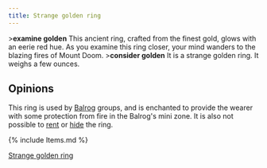 ```yaml
---
title: Strange golden ring
---
```


\>**examine golden**
This ancient ring, crafted from the finest gold, glows with an eerie red
hue.
As you examine this ring closer, your mind wanders to the blazing fires
of
Mount Doom.
\>**consider golden**
It is a strange golden ring.
It weighs a few ounces.

## Opinions

This ring is used by [Balrog](Balrog "wikilink") groups, and is
enchanted to provide the wearer with some protection from fire in the
Balrog's mini zone. It is also not possible to [rent](rent "wikilink")
or [hide](hide "wikilink") the ring.

{% include Items.md %}

[Strange golden ring](Category:_Rings "wikilink")